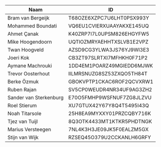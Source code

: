 |Naam|ID|
|---|---|
|Bram van Bergeijk|T68OZE6XZPC7U6LHT0PSX993Y|
|Mohammed Boundati|VQ6EU1CVIERXUAAYAKXE145UQ|
|Ahmet Çanak|K40ZRP7I7L0UPSM826EHGYFW5|
|Mike Hoogendoorn|UQTIOZMRYAEHHTXSLVB1E2VPZ|
|Twan Hoogveld|AZSD9CG3YLWA3JS76YJ9WI3E3|
|Joeri Kok|CB3ZT97SLRTXI7MFHKH0F71P2|
|Aymane Machrouki|1DD4EM1POARZ49MGIEDD6MJWK|
|Trevor Oosterhout|IILMRSNUZG8SZ53ZXQO5TH84T|
|Berke Özmuk|GBOKVPTP1CKAC6ROF2QCVXRW1|
|Ruben Rajan|SV5CP0WEUDR4NR34UF9AG3ZH2|
|Sander van Sterkenburg|E70O5FMHP9WSFNUF7ZG8JLZVU|
|Roel Stierum|XU7GTUX42Y67Y8Q4T5495I43Q|
|Noah Titarsole|25H8EA9MYXXY01PRZCQBY716K|
|Tjez van Tuijl|8Q3OTK4433MT1KTKR5PHDTNGK|
|Marius Versteegen|7NL4K3H3JE09JK5F0EALZM5GX|
|Stijn van Wijk|RZSEQ45O379U2CCKANLH6GRFY|
